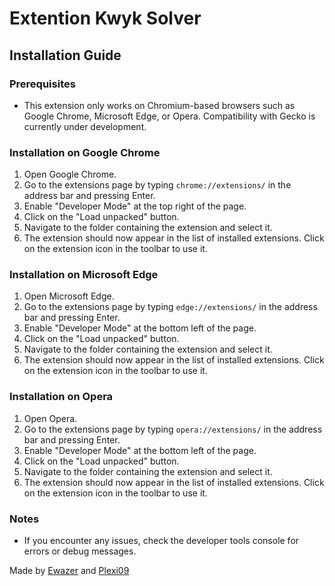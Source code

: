 # Extention Kwyk Solver

## Installation Guide

### Prerequisites

- This extension only works on Chromium-based browsers such as Google Chrome, Microsoft Edge, or Opera. Compatibility with Gecko is currently under development.

### Installation on Google Chrome

1. Open Google Chrome.
2. Go to the extensions page by typing `chrome://extensions/` in the address bar and pressing Enter.
3. Enable "Developer Mode" at the top right of the page.
4. Click on the "Load unpacked" button.
5. Navigate to the folder containing the extension and select it.
6. The extension should now appear in the list of installed extensions. Click on the extension icon in the toolbar to use it.

### Installation on Microsoft Edge

1. Open Microsoft Edge.
2. Go to the extensions page by typing `edge://extensions/` in the address bar and pressing Enter.
3. Enable "Developer Mode" at the bottom left of the page.
4. Click on the "Load unpacked" button.
5. Navigate to the folder containing the extension and select it.
6. The extension should now appear in the list of installed extensions. Click on the extension icon in the toolbar to use it.

### Installation on Opera

1. Open Opera.
2. Go to the extensions page by typing `opera://extensions/` in the address bar and pressing Enter.
3. Enable "Developer Mode" at the bottom left of the page.
4. Click on the "Load unpacked" button.
5. Navigate to the folder containing the extension and select it.
6. The extension should now appear in the list of installed extensions. Click on the extension icon in the toolbar to use it.

### Notes

- If you encounter any issues, check the developer tools console for errors or debug messages.

Made by [Ewazer](https://github.com/ewazer) and [Plexi09](https://github.com/plexi09)
